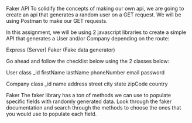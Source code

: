 Faker API
To solidify the concepts of making our own api, we are going to create an api that generates a random user on a GET request. We will be using Postman to make our GET requests.



In this assignment, we will be using 2 javascript libraries to create a simple API that generates a User and/or Company depending on the route:

Express (Server)
Faker (Fake data generator)


Go ahead and follow the checklist below using the 2 classes below:

User class
_id
firstName
lastName
phoneNumber
email
password

Company class
_id
name
address
street
city
state
zipCode
country


Faker
The faker library has a ton of methods we can use to populate specific fields with randomly generated data. Look through the faker documentation and search through the methods to choose the ones that you would use to populate each field.
